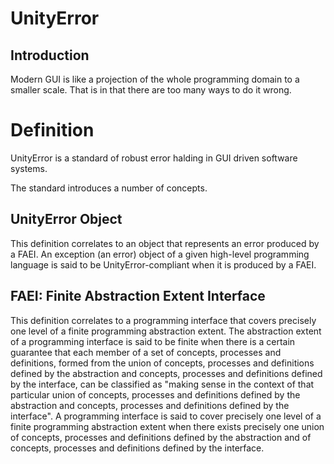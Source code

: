 # UnityError

## Introduction

Modern GUI is like a projection of the whole programming domain to a smaller scale. That is in that there are too many ways to do it wrong.

# Definition

UnityError is a standard of robust error halding in GUI driven software systems.

The standard introduces a number of concepts.

## UnityError Object

This definition correlates to an object that represents an error produced by a FAEI. An exception (an error) object of a given high-level programming language is said to be UnityError-compliant when it is produced by a FAEI.

## FAEI: Finite Abstraction Extent Interface

This definition correlates to a programming interface that covers precisely one level of a finite programming abstraction extent. The abstraction extent of a programming interface is said to be finite when there is a certain guarantee that each member of a set of concepts, processes and definitions, formed from the union of concepts, processes and definitions defined by the abstraction and concepts, processes and definitions defined by the interface, can be classified as "making sense in the context of that particular union of concepts, processes and definitions defined by the abstraction and concepts, processes and definitions defined by the interface". A programming interface is said to cover precisely one level of a finite programming abstraction extent when there exists precisely one union of concepts, processes and definitions defined by the abstraction and of concepts, processes and definitions defined by the interface.
